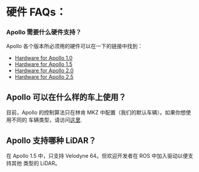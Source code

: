 # 硬件 FAQs：

### Apollo 需要什么硬件支持？

Apollo 各个版本所必须用的硬件可以在一下的链接中找到：

- [Hardware for Apollo 1.0](../11_Hardware%20Integration%20and%20Calibration/%E8%BD%A6%E8%BE%86%E9%9B%86%E6%88%90/%E7%A1%AC%E4%BB%B6%E5%AE%89%E8%A3%85hardware%20installation/apollo_1_0_hardware_system_installation_guide.md)
- [Hardware for Apollo 1.5](../11_Hardware%20Integration%20and%20Calibration/%E8%BD%A6%E8%BE%86%E9%9B%86%E6%88%90/%E7%A1%AC%E4%BB%B6%E5%AE%89%E8%A3%85hardware%20installation/apollo_1_5_hardware_system_installation_guide.md)
- [Hardware for Apollo 2.0](../11_Hardware%20Integration%20and%20Calibration/%E8%BD%A6%E8%BE%86%E9%9B%86%E6%88%90/%E7%A1%AC%E4%BB%B6%E5%AE%89%E8%A3%85hardware%20installation/apollo_2_0_hardware_system_installation_guide_v1.md)
- [Hardware for Apollo 2.5](../11_Hardware%20Integration%20and%20Calibration/%E8%BD%A6%E8%BE%86%E9%9B%86%E6%88%90/%E7%A1%AC%E4%BB%B6%E5%AE%89%E8%A3%85hardware%20installation/apollo_2_5_hardware_system_installation_guide_v1.md)

## Apollo 可以在什么样的车上使用？

目前，Apollo 的控制算法只在林肯 MKZ 中配置（我们的默认车辆）。如果你想使用不同的
车辆类型，请访问[这里](../11_Hardware%20Integration%20and%20Calibration/%E8%BD%A6%E8%BE%86%E9%80%82%E9%85%8D/how_to_add_a_new_vehicle.md).

## Apollo 支持哪种 LiDAR？

在 Apollo 1.5 中，只支持 Velodyne 64。但欢迎开发者在 ROS 中加入驱动以便支持其他
类型的 LiDAR。
